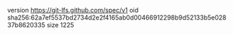 version https://git-lfs.github.com/spec/v1
oid sha256:62a7ef5537bd2734d2e2f4165ab0d00466912298b9d52133b5e02837b8620335
size 1225

